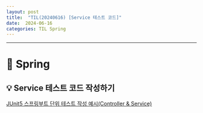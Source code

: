 ```yaml
---
layout: post
title:  "TIL(20240616) [Service 테스트 코드]"
date:  2024-06-16
categories: TIL Spring
---
```


---------------------------------------------------------------------


# 📌 Spring

## 💡 Service 테스트 코드 작성하기


[JUnit5 스프링부트 단위 테스트 작성 예시(Controller & Service)](https://m.blog.naver.com/sosow0212/222838356590)


